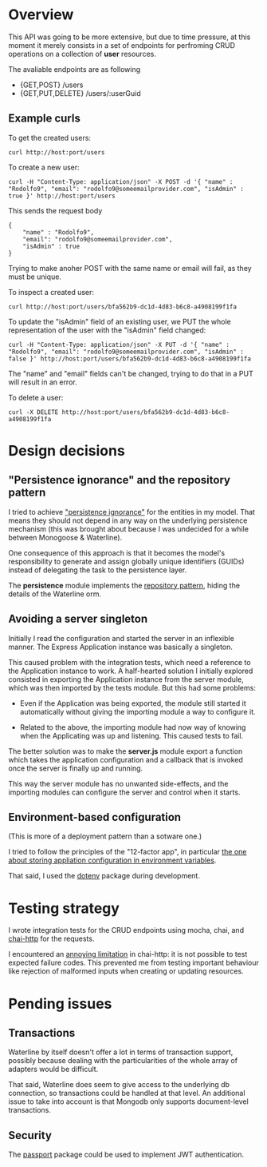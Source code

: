 # Overview

This API was going to be more extensive, but due to time pressure, at this
moment it merely consists in a set of endpoints for perfroming CRUD operations
on a collection of **user** resources.

The avaliable endpoints are as following

- {GET,POST} /users
- {GET,PUT,DELETE} /users/:userGuid

## Example curls

To get the created users:

```
curl http://host:port/users
```

To create a new user:

```
curl -H "Content-Type: application/json" -X POST -d '{ "name" : "Rodolfo9", "email": "rodolfo9@someemailprovider.com", "isAdmin" : true }' http://host:port/users
```

This sends the request body

```
{   
    "name" : "Rodolfo9",
    "email": "rodolfo9@someemailprovider.com",
    "isAdmin" : true
}
```

Trying to make anoher POST with the same name or email will fail, as they must be unique.

To inspect a created user:

```
curl http://host:port/users/bfa562b9-dc1d-4d83-b6c8-a4908199f1fa
```

To update the "isAdmin" field of an existing user, we PUT the whole
representation of the user with the "isAdmin" field changed:

```
curl -H "Content-Type: application/json" -X PUT -d '{ "name" : "Rodolfo9", "email": "rodolfo9@someemailprovider.com", "isAdmin" : false }' http://host:port/users/bfa562b9-dc1d-4d83-b6c8-a4908199f1fa
```

The "name" and "email" fields can't be changed, trying to do that in a PUT will
result in an error.

To delete a user:

```
curl -X DELETE http://host:port/users/bfa562b9-dc1d-4d83-b6c8-a4908199f1fa
```

# Design decisions

## "Persistence ignorance" and the repository pattern

I tried to achieve ["persistence
ignorance"](http://stackoverflow.com/questions/905498/what-are-the-benefits-of-persistence-ignorance)
for the entities in my model. That means they should not depend in any way on
the underlying persistence mechanism (this was brought about because I was
undecided for a while between Monogoose & Waterline). 

One consequence of this approach is that it becomes the model's responsibility
to generate and assign globally unique identifiers (GUIDs) instead of
delegating the task to the persistence layer. 

The **persistence** module implements the [repository
pattern](https://msdn.microsoft.com/en-us/library/ff649690.aspx), hiding the
details of the Waterline orm.

## Avoiding a server singleton

Initially I read the configuration and started the server in an inflexible
manner. The Express Application instance was basically a singleton.

This caused problem with the integration tests, which need a reference to the
Application instance to work. A half-hearted solution I initially explored
consisted in exporting the Application instance from the server module, which
was then imported by the tests module. But this had some problems:

- Even if the Application was being exported, the module still started it
  automatically without giving the importing module a way to configure it.

- Related to the above, the importing module had now way of knowing when the
  Applicating was up and listening. This caused tests to fail.

The better solution was to make the **server.js** module export a function
which takes the application configuration and a callback that is invoked once
the server is finally up and running.

This way the server module has no unwanted side-effects, and the importing
modules can configure the server and control when it starts.

## Environment-based configuration

(This is more of a deployment pattern than a sotware one.) 

I tried to follow
the principles of the "12-factor app", in particular [the one about storing
appliation configuration in environment
variables](https://12factor.net/config).

That said, I used the [dotenv](https://www.npmjs.com/package/dotenv) package
during development.

# Testing strategy

I wrote integration tests for the CRUD endpoints using mocha, chai, and
[chai-http](https://www.npmjs.com/package/chai-http) for the requests.

I encountered an [annoying
limitation](https://github.com/chaijs/chai-http/issues/75) in chai-http: it is
not possible to test expected failure codes. This prevented me from testing
important behaviour like rejection of malformed inputs when creating or
updating resources.

# Pending issues

## Transactions

Waterline by itself doesn't offer a lot in terms of transaction support,
possibly because dealing with the particularities of the whole array of
adapters would be difficult.

That said, Waterline does seem to give access to the underlying db connection,
so transactions could be handled at that level. An additional issue to take
into account is that Mongodb only supports document-level transactions.

## Security

The [passport](https://www.npmjs.com/package/passport) package could be used to
implement JWT authentication.
